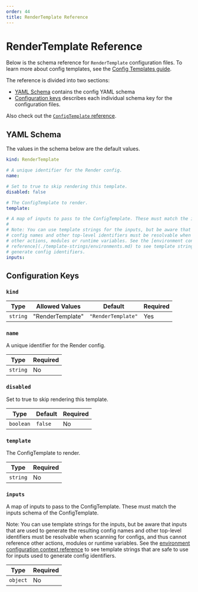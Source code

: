 ```yaml
---
order: 44
title: RenderTemplate Reference
---
```


# RenderTemplate Reference

Below is the schema reference for `RenderTemplate` configuration files. To learn more about config templates, see the [Config Templates guide](../features/config-templates.md).

The reference is divided into two sections:
* [YAML Schema](#yaml-schema) contains the config YAML schema
* [Configuration keys](#configuration-keys) describes each individual schema key for the configuration files.

Also check out the [`ConfigTemplate` reference](./config-template-config.md).

## YAML Schema

The values in the schema below are the default values.

```yaml
kind: RenderTemplate

# A unique identifier for the Render config.
name:

# Set to true to skip rendering this template.
disabled: false

# The ConfigTemplate to render.
template:

# A map of inputs to pass to the ConfigTemplate. These must match the inputs schema of the ConfigTemplate.
#
# Note: You can use template strings for the inputs, but be aware that inputs that are used to generate the resulting
# config names and other top-level identifiers must be resolvable when scanning for configs, and thus cannot reference
# other actions, modules or runtime variables. See the [environment configuration context
# reference](./template-strings/environments.md) to see template strings that are safe to use for inputs used to
# generate config identifiers.
inputs:
```

## Configuration Keys


### `kind`

| Type     | Allowed Values   | Default            | Required |
| -------- | ---------------- | ------------------ | -------- |
| `string` | "RenderTemplate" | `"RenderTemplate"` | Yes      |

### `name`

A unique identifier for the Render config.

| Type     | Required |
| -------- | -------- |
| `string` | No       |

### `disabled`

Set to true to skip rendering this template.

| Type      | Default | Required |
| --------- | ------- | -------- |
| `boolean` | `false` | No       |

### `template`

The ConfigTemplate to render.

| Type     | Required |
| -------- | -------- |
| `string` | No       |

### `inputs`

A map of inputs to pass to the ConfigTemplate. These must match the inputs schema of the ConfigTemplate.

Note: You can use template strings for the inputs, but be aware that inputs that are used to generate the resulting config names and other top-level identifiers must be resolvable when scanning for configs, and thus cannot reference other actions, modules or runtime variables. See the [environment configuration context reference](./template-strings/environments.md) to see template strings that are safe to use for inputs used to generate config identifiers.

| Type     | Required |
| -------- | -------- |
| `object` | No       |

